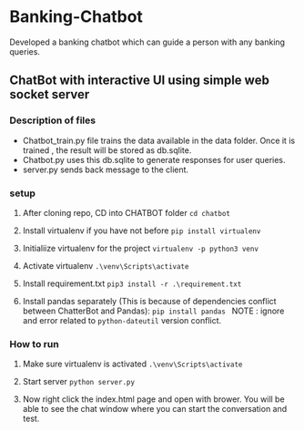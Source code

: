 # Banking-Chatbot
Developed a banking chatbot which can guide a person with any banking queries. 

## ChatBot with interactive UI using simple web socket server 

### Description of files
* Chatbot_train.py file trains the data available in the data folder. Once it is trained , the result will be stored as db.sqlite.
* Chatbot.py uses this db.sqlite to generate responses for user queries.
* server.py sends back message to the client.

### setup
1) After cloning repo, CD into CHATBOT folder
    ``` cd chatbot ```

2) Install virtualenv if you have not before
    ``` pip install virtualenv ```

3) Initialiize virtualenv for the project
    ``` virtualenv -p python3 venv ```

4) Activate virtualenv
    ``` .\venv\Scripts\activate ```
    
5) Install requirement.txt
    ``` pip3 install -r .\requirement.txt ```

6) Install pandas separately (This is because of dependencies conflict between ChatterBot and Pandas):
    ``` pip install pandas  ```
    NOTE : ignore and error related to ```python-dateutil``` version conflict.

### How to run
1) Make sure virtualenv is activated
    ``` .\venv\Scripts\activate ```

2) Start server
    ``` python server.py ```

3) Now right click the index.html page and open with brower. You will be able to see the chat window where you can start the conversation and test.

